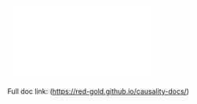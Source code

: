 ![Introduction](./causal-doc/index.md)

Full doc link: (https://red-gold.github.io/causality-docs/)
